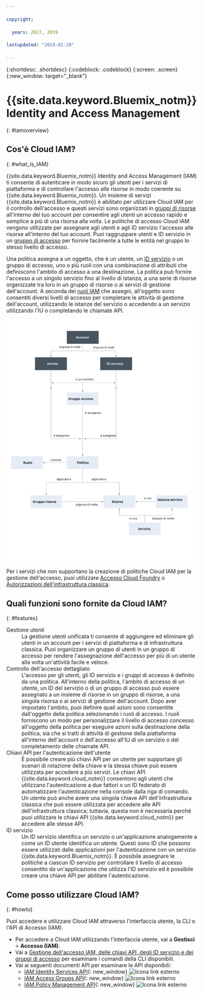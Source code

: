 ```yaml
---

copyright:

  years: 2017, 2019

lastupdated: "2019-01-28"

---
```


{:shortdesc: .shortdesc}
{:codeblock: .codeblock}
{:screen: .screen}
{:new_window: target="_blank"}

# {{site.data.keyword.Bluemix_notm}} Identity and Access Management
{: #iamoverview}

## Cos'è Cloud IAM?
{: #what_is_IAM}

{{site.data.keyword.Bluemix_notm}} Identity and Access Management (IAM) ti consente di autenticare in modo sicuro gli utenti per i servizi di piattaforma e di controllare l'accesso alle risorse in modo coerente su {{site.data.keyword.Bluemix_notm}}. Un insieme di servizi {{site.data.keyword.Bluemix_notm}} è abilitato per utilizzare Cloud IAM per il controllo dell'accesso e questi servizi sono organizzati in [gruppi di risorse](/docs/resources?topic=resources-rgs#rgs) all'interno del tuo account per consentire agli utenti un accesso rapido e semplice a più di una risorsa alla volta. Le politiche di accesso Cloud IAM vengono utilizzate per assegnare agli utenti e agli ID servizio l'accesso alle risorse all'interno del tuo account. Puoi raggruppare utenti e ID servizio in un [gruppo di accesso](/docs/iam?topic=iam-getstarted#getstarted) per fornire facilmente a tutte le entità nel gruppo lo stesso livello di accesso.

Una politica assegna a un oggetto, che è un utente, un [ID servizio](/docs/iam?topic=iam-serviceids#serviceids) o un gruppo di accesso, uno o più ruoli con una combinazione di attributi che definiscono l'ambito di accesso a una destinazione. La politica può fornire l'accesso a un singolo servizio fino al livello di istanza, a una serie di risorse organizzate tra loro in un gruppo di risorse o ai servizi di gestione dell'account. A seconda dei [ruoli IAM](/docs/iam?topic=iam-iamusermanrol#iamusermanrol) che assegni, all'oggetto sono consentiti diversi livelli di accesso per completare le attività di gestione dell'account, utilizzando le istanze del servizio o accedendo a un servizio utilizzando l'IU o completando le chiamate API.


![IAM per il controllo dell'accesso in un account](images/iam-diagram.svg "Come funziona la gestione dell'accesso in un account utilizzando IAM")

Per i servizi che non supportano la creazione di politiche Cloud IAM per la gestione dell'accesso, puoi utilizzare [Accesso Cloud Foundry](/docs/iam?topic=iam-cfaccess#cfaccess) o [Autorizzazioni dell'infrastruttura classica](/docs/iam?topic=iam-infrapermission#infrapermission).


## Quali funzioni sono fornite da Cloud IAM?
{: #features}

<dl>
<dt>Gestione utenti</dt>
<dd>La gestione utenti unificata ti consente di aggiungere ed eliminare gli utenti in un account per i servizi di piattaforma e di infrastruttura classica. Puoi organizzare un gruppo di utenti in un gruppo di accesso per rendere l'assegnazione dell'accesso per più di un utente alla volta un'attività facile e veloce.</dd>
<dt>Controllo dell'accesso dettagliato</dt>
<dd>L'accesso per gli utenti, gli ID servizio e i gruppi di accesso è definito da una politica. All'interno della politica, l'ambito di accesso di un utente, un ID del servizio o di un gruppo di accesso può essere assegnato a un insieme di risorse in un gruppo di risorse, a una singola risorsa o ai servizi di gestione dell'account. Dopo aver impostato l'ambito, puoi definire quali azioni sono consentite dall'oggetto della politica selezionando i ruoli di accesso. I ruoli forniscono un modo per personalizzare il livello di accesso concesso all'oggetto della politica per eseguire azioni sulla destinazione della politica, sia che si tratti di attività di gestione della piattaforma all'interno dell'account o dell'accesso all'IU di un servizio o del completamento delle chiamate API.</dd>
<dt>Chiavi API per l'autenticazione dell'utente</dt>
<dd>È possibile creare più chiavi API per un utente per supportare gli scenari di rotazione della chiave e la stessa chiave può essere utilizzata per accedere a più servizi. Le chiavi API {{site.data.keyword.cloud_notm}} consentono agli utenti che utilizzano l'autenticazione a due fattori o un ID federato di automatizzare l'autenticazione nella console dalla riga di comando. Un utente può anche avere una singola chiave API dell'infrastruttura classica che può essere utilizzata per accedere alle API dell'infrastruttura classica; tuttavia, questa non è necessaria perché puoi utilizzare le chiavi API {{site.data.keyword.cloud_notm}} per accedere alle stesse API.</dd>
<dt>ID servizio</dt>
<dd>Un ID servizio identifica un servizio o un'applicazione analogamente a come un ID utente identifica un utente. Questi sono ID che possono essere utilizzati dalle applicazioni per l'autenticazione con un servizio {{site.data.keyword.Bluemix_notm}}. È possibile assegnare le politiche a ciascun ID servizio per controllare il livello di accesso consentito da un'applicazione che utilizza l'ID servizio ed è possibile creare una chiave API per abilitare l'autenticazione.</dd>
</dl>


## Come posso utilizzare Cloud IAM?
{: #howto}

Puoi accedere e utilizzare Cloud IAM attraverso l'interfaccia utente, la CLI o l'API di Accesso (IAM). 

* Per accedere a Cloud IAM utilizzando l'interfaccia utente, vai a **Gestisci** &gt; **Accesso (IAM)**. 
* Vai a [Gestione dell'accesso IAM, delle chiavi API, degli ID servizio e dei gruppi di accesso](/docs/cli/reference/ibmcloud/cli_api_policy.html#ibmcloud_commands_iam) per esaminare i comandi della CLI disponibili.
* Vai ai seguenti documenti API per esaminare le API disponibili: 
    * [IAM Identity Services API](https://{DomainName}/apidocs/iam-identity-token-api){: new_window} ![Icona link esterno](../icons/launch-glyph.svg "Icona link esterno")
    * [IAM Access Groups API](https://{DomainName}/apidocs/iam-access-groups){: new_window} ![Icona link esterno](../icons/launch-glyph.svg "Icona link esterno")
    * [IAM Policy Management API](https://{DomainName}/apidocs/iam-policy-management){: new_window} ![Icona link esterno](../icons/launch-glyph.svg "Icona link esterno")
